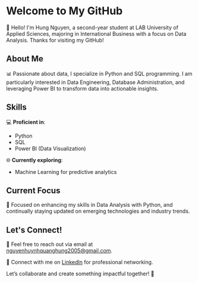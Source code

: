 # Welcome to My GitHub

👋 Hello! I'm Hung Nguyen, a second-year student at LAB University of Applied Sciences, majoring in International Business with a focus on Data Analysis. Thanks for visiting my GitHub!

## About Me
📊 Passionate about data, I specialize in Python and SQL programming. I am particularly interested in Data Engineering, Database Administration, and leveraging Power BI to transform data into actionable insights.

## Skills
💻 **Proficient in**:
- Python
- SQL
- Power BI (Data Visualization)

🌐 **Currently exploring**:
- Machine Learning for predictive analytics

## Current Focus
📖 Focused on enhancing my skills in Data Analysis with Python, and continually staying updated on emerging technologies and industry trends.

## Let's Connect!
📧 Feel free to reach out via email at [nguyenhuynhquanghung2005@gmail.com](mailto:nguyenhuynhquanghung2005@gmail.com).

🔗 Connect with me on [LinkedIn](https://www.linkedin.com/in/hung-nguyen) for professional networking.

Let’s collaborate and create something impactful together! 🚀
